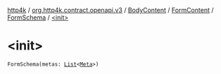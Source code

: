 [http4k](../../../../index.md) / [org.http4k.contract.openapi.v3](../../../index.md) / [BodyContent](../../index.md) / [FormContent](../index.md) / [FormSchema](index.md) / [&lt;init&gt;](./-init-.md)

# &lt;init&gt;

`FormSchema(metas: `[`List`](https://kotlinlang.org/api/latest/jvm/stdlib/kotlin.collections/-list/index.html)`<`[`Meta`](../../../../org.http4k.lens/-meta/index.md)`>)`